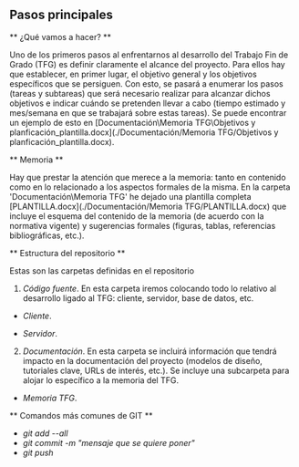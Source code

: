 ## Pasos principales

** ¿Qué vamos a hacer? **

Uno de los primeros pasos al enfrentarnos al desarrollo del Trabajo Fin de Grado (TFG) es definir claramente el alcance del proyecto. Para ellos hay que establecer, en primer lugar, el objetivo general y los objetivos específicos que se persiguen. Con esto, se pasará a enumerar los pasos (tareas y subtareas) que será necesario realizar para alcanzar dichos objetivos e indicar cuándo se pretenden llevar a cabo (tiempo estimado y mes/semana en que se trabajará sobre estas tareas). Se puede encontrar un ejemplo de esto en [Documentación\Memoria TFG\Objetivos y planficación_plantilla.docx](./Documentación/Memoria TFG/Objetivos y planficación_plantilla.docx).


** Memoria **

Hay que prestar la atención que merece a la memoria: tanto en contenido como en lo relacionado a los aspectos formales de la misma. En la carpeta 'Documentación\Memoria TFG' he dejado una plantilla completa [PLANTILLA.docx](./Documentación/Memoria TFG/PLANTILLA.docx) que incluye el esquema del contenido de la memoria (de acuerdo con la normativa vigente) y sugerencias formales (figuras, tablas, referencias bibliográficas, etc.). 

** Estructura del repositorio **

Estas son las carpetas definidas en el repositorio

1. *Código fuente*. En esta carpeta iremos colocando todo lo relativo al desarrollo ligado al TFG: cliente, servidor, base de datos, etc.

  * *Cliente*.

  * *Servidor*.

2. *Documentación*. En esta carpeta se incluirá información que tendrá impacto en la documentación del proyecto (modelos de diseño, tutoriales clave, URLs de interés, etc.). Se incluye una subcarpeta para alojar lo específico a la memoria del TFG.

  * *Memoria TFG*.

** Comandos más comunes de GIT **

  * *git add --all*
  * *git commit -m "mensaje que se quiere poner"*
  * *git push*